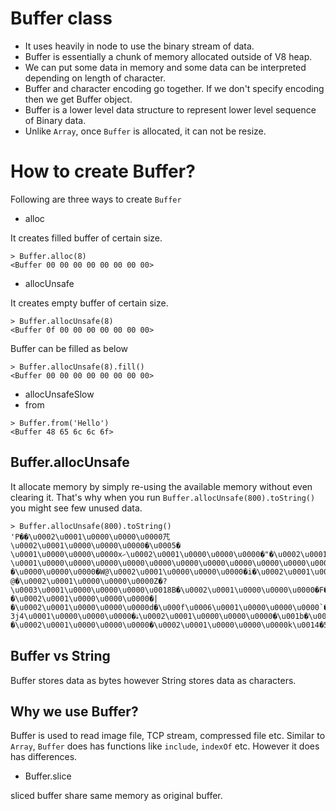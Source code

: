 # Buffer class
- It uses heavily in node to use the binary stream of data.
- Buffer is essentially a chunk of memory allocated outside of V8 heap.
- We can put some data in memory and some data can be interpreted depending on length of character.
- Buffer and character encoding go together. If we don't specify encoding then we get Buffer object.
- Buffer is a lower level data structure to represent lower level sequence of Binary data.
- Unlike `Array`, once `Buffer` is allocated, it can not be resize.

# How to create Buffer?
Following are three ways to create `Buffer`
- alloc

It creates filled buffer of certain size.
```
> Buffer.alloc(8)
<Buffer 00 00 00 00 00 00 00 00>
```
- allocUnsafe

It creates empty buffer of certain size.
```
> Buffer.allocUnsafe(8)
<Buffer 0f 00 00 00 00 00 00 00>
```
Buffer can be filled as below
```
> Buffer.allocUnsafe(8).fill()
<Buffer 00 00 00 00 00 00 00 00>
```
- allocUnsafeSlow
- from
```
> Buffer.from('Hello')
<Buffer 48 65 6c 6c 6f>
```

## Buffer.allocUnsafe
It allocate memory by simply re-using the available memory without even clearing it. That's why when you run `Buffer.allocUnsafe(800).toString()` you might see few unused data.
```
> Buffer.allocUnsafe(800).toString()
'P��\u0002\u0001\u0000\u0000\u0000芁\u0002\u0001\u0000\u0000\u0000�\u0005� \u0001\u0000\u0000\u0000xހ\u0002\u0001\u0000\u0000\u0000�"�\u0002\u0001\u0000\u0000\u0000�\u0005�\'\u0001\u0000\u0000\u0000�ր\u0002\u0001\u0000\u0000\u0000X؀\u0002\u0001\u0000\u0000\u0000���?\u0001\u0000\u0000\u0000\u0000\u0000\u0000\u0000\u0000\u0000\u0000\u0000n�e�\u0001\u0000\u0000\u0000\u0010H@\u0002\u0001\u0000\u0000\u0000\u0000\u0000\u0000\u0000\u0000\u0000\u0000\u0000r\u0016\'Tsage�F@\u0002\u0001\u0000\u0000\u0000\u0000\u0000\u0000\u0000\u0000\u0000\u0000\u0000r<v|�\u0000\u0000\u0000�W@\u0002\u0001\u0000\u0000\u0000�i�\u0002\u0001\u0000\u0000\u00008k�\u0002\u0001\u0000\u0000\u0000ҹ&\u001d\u0001\u0000\u0000\u0000��\u0002\u0001\u0000\u0000\u0000p%�\u0002\u0001\u0000\u0000\u0000�~\\%\u0001\u0000\u0000\u0000��\u0002\u0001\u0000\u0000\u0000X&�\u0002\u0001\u0000\u0000\u0000��H\t\u0001\u0000\u0000\u0000�B�\u0002\u0001\u0000\u0000\u0000�G�\u0002\u0001\u0000\u0000\u0000�\u001ao>\u0001\u0000\u0000\u0000x.�\u0002\u0001\u0000\u0000\u0000�2�\u0002\u0001\u0000\u0000\u0000\u0016�1#\u0000\u0000\u0000\u0000�ڀ\u0002\u0001\u0000\u0000\u0000�\u001a�\u0002\u0001\u0000\u0000\u0000WK�3\u0001\u0000\u0000\u0000p׀\u0002\u0001\u0000\u0000\u0000�؀\u0002\u0001\u0000\u0000\u0000�D�\u001a\u0001\u0000\u0000\u0000\u0000ހ\u0002\u0001\u0000\u0000\u0000X\u001e�\u0002\u0001\u0000\u0000\u0000\u0019w�\u0012\u0001\u0000\u0000\u0000h4�\u0002\u0001\u0000\u0000\u0000 @�\u0002\u0001\u0000\u0000\u0000Z�?\u0003\u0001\u0000\u0000\u0000\u0018B�\u0002\u0001\u0000\u0000\u0000�F�\u0002\u0001\u0000\u0000\u0000��*6\u0001\u0000\u0000\u0000�߀\u0002\u0001\u0000\u0000\u0000�$�\u0002\u0001\u0000\u0000\u0000�CY\u001c\u0001\u0000\u0000\u0000�Q�\u0002\u0001\u0000\u0000\u0000`U�\u0002\u0001\u0000\u0000\u0000���\u001e\u0001\u0000\u0000\u0000xk�\u0002\u0001\u0000\u0000\u0000�k�\u0002\u0001\u0000\u0000\u0000�0�\u0018\u0001\u0000\u0000\u0000(�\u0002\u0001\u0000\u0000\u0000�*�\u0002\u0001\u0000\u0000\u0000\u001f!\u0010,\u0001\u0000\u0000\u0000p�\u0002\u0001\u0000\u0000\u0000�,�\u0002\u0001\u0000\u0000\u0000��O\u0010\u0001\u0000\u0000\u0000�܀\u0002\u0001\u0000\u0000\u0000p\u001d�\u0002\u0001\u0000\u0000\u0000_�\u0004\u001c\u0001\u0000\u0000\u0000X�\u0002\u0001\u0000\u0000\u0000\u0010)�\u0002\u0001\u0000\u0000\u0000���!\u0000\u0000\u0000\u0000�H�\u0002\u0001\u0000\u0000\u0000PM�\u0002\u0001\u0000\u0000\u0000�\u0003�7\u0001\u0000\u0000\u0000�W�\u0002\u0001\u0000\u0000\u0000P]�\u0002\u0001\u0000\u0000\u0000���\r\u0001\u0000\u0000\u00000l�\u0002\u0001\u0000\u0000\u0000�l�\u0002\u0001\u0000\u0000\u0000�X�,\u0001\u0000\u0000\u0000P|�\u0002\u0001\u0000\u0000\u0000�|�\u0002\u0001\u0000\u0000\u0000d�\u000f\u0006\u0001\u0000\u0000\u0000`��\u0002\u0001\u0000\u0000\u0000؃�\u0002\u0001\u0000\u0000\u0000 3j4\u0001\u0000\u0000\u0000�ۀ\u0002\u0001\u0000\u0000\u0000�\u001b�\u0002\u0001\u0000\u0000\u0000(��(\u0000\u0000\u0000\u0000�V�\u0002\u0001\u0000\u0000\u0000XW�\u0002\u0001\u0000\u0000\u0000(і\u0004\u0000\u0000\u0000\u0000�^�\u0002\u0001\u0000\u0000\u0000P��\u0002\u0001\u0000\u0000\u0000W\u0003�\u0015\u0000\u0000\u0000\u0000�}�\u0002\u0001\u0000\u0000\u0000�\u0002\u0001\u0000\u0000\u0000k\u0014�5\u0001\u0000\u0000\u0000@q�\u0002\u0001\u0000\u0000\u0000�s�\u0002\u0001\u0000\u0000\u0000l��\f\u0001\u0000\u0000\u0000�׀\u0002\u0001\u0000\u0000\u0000'
```

## Buffer vs String
Buffer stores data as bytes however String stores data as characters.

## Why we use Buffer?
Buffer is used to read image file, TCP stream, compressed file etc. Similar to `Array`, `Buffer` does has functions like `include`, `indexOf` etc. However it does has differences.
- Buffer.slice

sliced buffer share same memory as original buffer.
